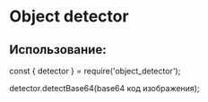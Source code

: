 # Object detector
## Использование:
const { detector } = require('object_detector');

detector.detectBase64(base64 код изображения);
